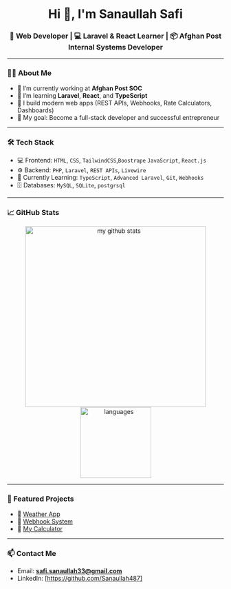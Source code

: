 <h1 align="center">Hi 👋, I'm Sanaullah Safi</h1>
<h3 align="center">🚀 Web Developer | 💻 Laravel & React Learner | 📦 Afghan Post Internal Systems Developer</h3>

---

### 👨‍💻 About Me

- 🔭 I’m currently working at **Afghan Post SOC**
- 🌱 I’m learning **Laravel**, **React**, and **TypeScript**
- 🚀 I build modern web apps (REST APIs, Webhooks, Rate Calculators, Dashboards)
- 🎯 My goal: Become a full-stack developer and successful entrepreneur


---

### 🛠️ Tech Stack

- 💻 Frontend: `HTML`, `CSS`, `TailwindCSS`,`Boostrape` `JavaScript`, `React.js`
- ⚙️ Backend: `PHP`, `Laravel`, `REST APIs`, `Livewire`
- 🧠 Currently Learning: `TypeScript`, `Advanced Laravel`, `Git`, `Webhooks`
- 🗄️ Databases: `MySQL`, `SQLite`, `postgrsql`

---

### 📈 GitHub Stats

<p align="center">
  <img src="https://github-readme-stats.vercel.app/api?username=Sanaullah487&show_icons=true&theme=tokyonight" alt="my github stats" width="420"/>
  <img src="https://github-readme-stats.vercel.app/api/top-langs/?username=Sanaullah487&layout=compact&theme=tokyonight" alt="languages" height="165">
</p>

---

### 📌 Featured Projects

- 🔗 [Weather App](https://github.com/Sanaullah487/weather-app)
- 🔗 [Webhook System](https://github.com/Sanaullah487/webhook-system)
- 🔗 [My Calculator](https://github.com/Sanaullah487/my-calculator)

---

### 📫 Contact Me

- Email: **safi.sanaullah33@gmail.com**
- LinkedIn: [https://github.com/Sanaullah487]
